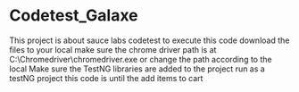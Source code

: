 # Codetest_Galaxe
This project is about sauce labs codetest 
to execute this code download the files to your local 
make sure the chrome driver path is at C:\\Chromedriver\chromedriver.exe or change the path according to the local 
Make sure the TestNG libraries are added to the project 
run as a testNG project 
this code is until the add items to cart 
